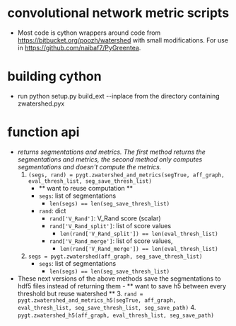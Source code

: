 # convolutional network metric scripts
- Most code is cython wrappers around code from https://bitbucket.org/poozh/watershed with small modifications.  For use in https://github.com/naibaf7/PyGreentea.

# building cython
- run python setup.py build_ext --inplace from the directory containing zwatershed.pyx

# function api
- *returns segmentations and metrics.  The first method returns the segmentations and metrics, the second method only computes segmentations and doesn't compute the metrics.*
	1. `(segs, rand) = pygt.zwatershed_and_metrics(segTrue, aff_graph, eval_thresh_list, seg_save_thresh_list)`
		- ** want to reuse computation **
		- `segs`: list of segmentations
			- `len(segs) == len(seg_save_thresh_list)`
		- `rand`: dict
			- `rand['V_Rand']`:  V_Rand score (scalar)
			- `rand['V_Rand_split']`: list of score values
				- `len(rand['V_Rand_split']) == len(eval_thresh_list)`
			- `rand['V_Rand_merge']`: list of score values, 
				- `len(rand['V_Rand_merge']) == len(eval_thresh_list)`
	2. `segs = pygt.zwatershed(aff_graph, seg_save_thresh_list)` 
		- `segs`: list of segmentations
			- `len(segs) == len(seg_save_thresh_list)`
- These next versions of the above methods save the segmentations to hdf5 files instead of returning them
		- ** want to save h5 between every threshold but reuse watershed ** 
	3. `rand = pygt.zwatershed_and_metrics_h5(segTrue, aff_graph, eval_thresh_list, seg_save_thresh_list, seg_save_path)`
	4. `pygt.zwatershed_h5(aff_graph, eval_thresh_list, seg_save_path)`

